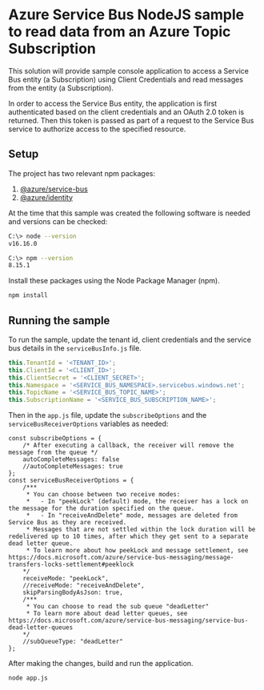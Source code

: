 # Azure Service Bus NodeJS sample to read data from an Azure Topic Subscription

This solution will provide sample console application to access a Service Bus entity (a Subscription) using Client Credentials and read messages from the entity (a Subscription).

In order to access the Service Bus entity, the application is first authenticated based on the client credentials and an OAuth 2.0 token is returned. Then this token is passed as part of a request to the Service Bus service to authorize access to the specified resource.

## Setup

The project has two relevant npm packages:
1. [@azure/service-bus](https://www.npmjs.com/package/@azure/service-bus)
1. [@azure/identity](https://www.npmjs.com/package/@azure/identity)

At the time that this sample was created the following software is needed and versions can be checked:
```bash
C:\> node --version
v16.16.0

C:\> npm --version
8.15.1
```

Install these packages using the Node Package Manager (npm).
```bash
npm install
```

## Running the sample

To run the sample, update the tenant id, client credentials and the service bus details in the `serviceBusInfo.js` file.

```javascript
this.TenantId = '<TENANT_ID>';
this.ClientId = '<CLIENT_ID>';
this.ClientSecret = '<CLIENT_SECRET>';
this.Namespace = '<SERVICE_BUS_NAMESPACE>.servicebus.windows.net';
this.TopicName = '<SERVICE_BUS_TOPIC_NAME>';
this.SubscriptionName = '<SERVICE_BUS_SUBSCRIPTION_NAME>';
```

Then in the `app.js` file, update the `subscribeOptions` and the `serviceBusReceiverOptions` variables as needed:
```javacript
const subscribeOptions = {
    /* After executing a callback, the receiver will remove the message from the queue */
    autoCompleteMessages: false
    //autoCompleteMessages: true
};
const serviceBusReceiverOptions = {
    /***
     * You can choose between two receive modes:
     *   - In "peekLock" (default) mode, the receiver has a lock on the message for the duration specified on the queue.
     *   - In "receiveAndDelete" mode, messages are deleted from Service Bus as they are received.
     * Messages that are not settled within the lock duration will be redelivered up to 10 times, after which they get sent to a separate dead letter queue.
     * To learn more about how peekLock and message settlement, see https://docs.microsoft.com/azure/service-bus-messaging/message-transfers-locks-settlement#peeklock
    */
    receiveMode: "peekLock",
    //receiveMode: "receiveAndDelete",
    skipParsingBodyAsJson: true,
    /***
     * You can choose to read the sub queue "deadLetter"
     * To learn more about dead letter queues, see https://docs.microsoft.com/azure/service-bus-messaging/service-bus-dead-letter-queues
    */
    //subQueueType: "deadLetter"
};
```

After making the changes, build and run the application.
```bash
node app.js
```

